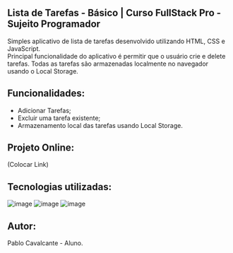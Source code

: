 ## Lista de Tarefas - Básico | Curso FullStack Pro - Sujeito Programador
Simples aplicativo de lista de tarefas desenvolvido utilizando HTML, CSS e JavaScript.<br>
Principal funcionalidade do aplicativo é permitir que o usuário crie e delete tarefas.
Todas as tarefas são armazenadas localmente no navegador usando o Local Storage.

## Funcionalidades:
- Adicionar Tarefas;
- Excluir uma tarefa existente;
- Armazenamento local das tarefas usando Local Storage.

## Projeto Online:
(Colocar Link)

## Tecnologias utilizadas:
![image](https://github.com/user-attachments/assets/41cba1c1-fdda-4b11-9094-aedd6308cb95)
![image](https://github.com/user-attachments/assets/ea1d90d6-34b2-4d1e-bce6-1bd492cbe503)
![image](https://github.com/user-attachments/assets/348e765f-2eaa-4d0d-9cf2-a4d97d0ab377)

## Autor:
Pablo Cavalcante - Aluno.


